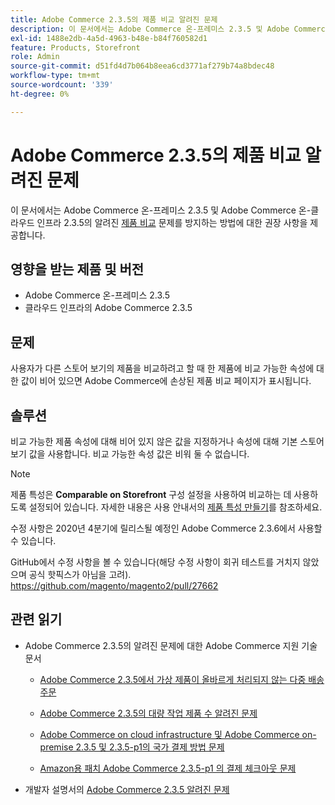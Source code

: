 ```yaml
---
title: Adobe Commerce 2.3.5의 제품 비교 알려진 문제
description: 이 문서에서는 Adobe Commerce 온-프레미스 2.3.5 및 Adobe Commerce 온 클라우드 인프라 2.3.5에서 알려진 [제품 비교](https://docs.magento.com/user-guide/marketing/product-compare.html) 문제를 방지하는 방법에 대한 권장 사항을 제공합니다.
exl-id: 1488e2db-4a5d-4963-b48e-b84f760582d1
feature: Products, Storefront
role: Admin
source-git-commit: d51fd4d7b064b8eea6cd3771af279b74a8bdec48
workflow-type: tm+mt
source-wordcount: '339'
ht-degree: 0%

---
```


# Adobe Commerce 2.3.5의 제품 비교 알려진 문제

이 문서에서는 Adobe Commerce 온-프레미스 2.3.5 및 Adobe Commerce 온-클라우드 인프라 2.3.5의 알려진 [제품 비교](https://docs.magento.com/user-guide/marketing/product-compare.html) 문제를 방지하는 방법에 대한 권장 사항을 제공합니다.

## 영향을 받는 제품 및 버전

* Adobe Commerce 온-프레미스 2.3.5
* 클라우드 인프라의 Adobe Commerce 2.3.5

## 문제

사용자가 다른 스토어 보기의 제품을 비교하려고 할 때 한 제품에 비교 가능한 속성에 대한 값이 비어 있으면 Adobe Commerce에 손상된 제품 비교 페이지가 표시됩니다.

## 솔루션

비교 가능한 제품 속성에 대해 비어 있지 않은 값을 지정하거나 속성에 대해 기본 스토어 보기 값을 사용합니다. 비교 가능한 속성 값은 비워 둘 수 없습니다.

>[!NOTE]
>
>제품 특성은 **Comparable on Storefront** 구성 설정을 사용하여 비교하는 데 사용하도록 설정되어 있습니다. 자세한 내용은 사용 안내서의 [제품 특성 만들기](https://docs.magento.com/user-guide/stores/attribute-product-create.html#step-4-describe-the-storefront-properties)를 참조하세요.

수정 사항은 2020년 4분기에 릴리스될 예정인 Adobe Commerce 2.3.6에서 사용할 수 있습니다.

GitHub에서 수정 사항을 볼 수 있습니다(해당 수정 사항이 회귀 테스트를 거치지 않았으며 공식 핫픽스가 아님을 고려). <https://github.com/magento/magento2/pull/27662>

## 관련 읽기

<ul><li>Adobe Commerce 2.3.5의 알려진 문제에 대한 Adobe Commerce 지원 기술 문서<ul>
<li>
<p title="Adobe Commerce 2.3.5에서 가상 제품이 올바르게 처리되지 않는 다중 배송 주문"><a href="/help/troubleshooting/miscellaneous/magento-2-3-5-known-issue-virtual-product-multi-ship-orders.md">Adobe Commerce 2.3.5에서 가상 제품이 올바르게 처리되지 않는 다중 배송 주문</a></p>
</li>
<li><a href="/help/troubleshooting/miscellaneous/bulk-action-product-count-known-issue-in-magento-2-3-5.md">Adobe Commerce 2.3.5의 대량 작업 제품 수 알려진 문제</a></li>
<li>
<p title="Adobe Commerce on cloud infrastructure 및 Adobe Commerce on-premise 2.3.5 및 2.3.5-p1의 국가 결제 방법 문제"><a href="/help/troubleshooting/known-issues-patches-attached/magento-2-3-5-2-3-5-p1-patch-country-payment-issue.md">Adobe Commerce on cloud infrastructure 및 Adobe Commerce on-premise 2.3.5 및 2.3.5-p1의 국가 결제 방법 문제</a></p>
</li>
<li>
<p title="Amazon용 패치 Adobe Commerce 2.3.5-p1 의 결제 체크아웃 문제"><a href="/help/troubleshooting/payments/patch-for-amazon-pay-checkout-issue-in-magento-2-3-5-p1.md">Amazon용 패치 Adobe Commerce 2.3.5-p1 의 결제 체크아웃 문제</a></p>
</li>
</ul>
</li><li>개발자 설명서의 <a href="https://devdocs.magento.com/guides/v2.3/release-notes/release-notes-2-3-5-commerce.html#known-issues">Adobe Commerce 2.3.5 알려진 문제</a></li></ul>
